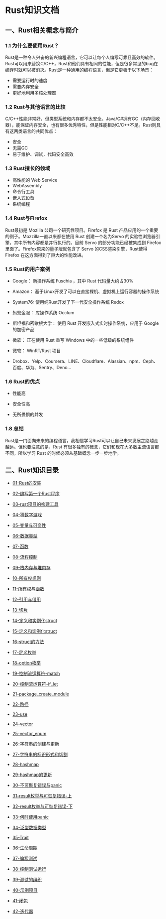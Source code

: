 # Rust知识文档

## 一、Rust相关概念与简介

### 1.1 为什么要使用Rust？

Rust是一种令人兴奋的新兴编程语言，它可以让每个人编写可靠且高效的软件。Rust可以用来替换C/C++，Rust和他们具有相同的性能，但是很多常见的bug在编译时就可以被消灭。Rust是一种通用的编程语言，但是它更善于以下场景：

- 需要运行时的速度
- 需要内存安全
- 更好地利用多核处理器

### 1.2 Rust与其他语言的比较

C/C++性能非常好，但类型系统和内存都不太安全。Java/C#拥有GC（内存回收器），能保证内存安全，也有很多优秀特性，但是性能相对C/C++不足。Rust则具有这两类语言的共同优点：

- 安全
- 无需GC
- 易于维护、调试，代码安全高效

### 1.3 Rust擅长的领域

- 高性能的 Web Service
- WebAssembly
- 命令行工具
- 嵌入式设备
- 系统编程

### 1.4 Rust与Firefox

Rust最初是 Mozilla 公司一个研究性项目。Firefox 是 Rust 产品应用的一个重要的例子。Mozzilla一直以来都在使用 Rust 创建一个名为Servo 的实验性浏览器引擎，其中所有内容都是并行执行的。目前 Servo 的部分功能已经被集成到 Firefox 里面了。Firefox原来的量子版就包含了 Servo 的CSS渲染引擎，Rust使得 Firefox 在这方面得到了巨大的性能改进。

### 1.5 Rust的用户案例

- Google： 新操作系统 Fuschia ，其中 Rust 代码量大约占30%

- Amazon： 基于Linux开发了可以在直接裸机、虚拟机上运行容器的操作系统

- System76: 使用纯Rust开发了下一代安全操作系统 Redox

- 蚂蚁金服： 库操作系统 Occlum

- 斯坦福和密歇根大学： 使用 Rust 开发嵌入式实时操作系统，应用于 Google 的加密产品

- 微软： 正在使用 Rust 重写 Windows 中的一些低级的系统组件

- 微软： WinRT/Rust 项目

- Drobox、Yelp、Coursera、LINE、Cloudflare、Alassian、npm、Ceph、百度、华为、Sentry、Deno...

### 1.6 Rust的优点

- 性能高

- 安全性高

- 无所畏惧的并发

### 1.8 总结

Rust是一门面向未来的编程语言，我相信学习Rust可以让自己未来发展之路越走越远。但也要注意的是，Rust 有很多独有的概念，它们和现在大多数主流语言都不同，所以学习 Rust 的时候必须从基础概念一步一步地学。

## 二、Rust知识目录

- [01-Rust的安装](./docs/01-install.md)

- [02-编写第一个Rust程序](./docs/02-helloword.md)

- [03-rust项目的构建工具](./docs/03-cargo.md)

- [04-猜数字游戏](./docs/04-guessing_game.md)

- [05-变量与可变性](./docs/05-variables.md)

- [06-数据类型](./docs/06-data_type.md)

- [07-函数](./docs/07-function.md)

- [08-流程控制](./docs/08-control.md)

- [09-栈内存与堆内存](./docs/09-stack_vs_heap.md)

- [10-所有权规则](./docs/10-ownership_rule.md)

- [11-所有权与函数](./docs/11-ownership_and_fuction.md)

- [12-引用与借用](./docs/12-reference.md)

- [13-切片](./docs/13-slice.md)

- [14-定义和实例化struct](./docs/14-struct.md)

- [15-定义和实例化struct](./docs/15-struct_sample.md)

- [16-struct的方法](./docs/16-struct_method.md)

- [17-定义枚举](./docs/17-enum_define.md)

- [18-option枚举](./docs/18-option_enum.md)

- [19-控制流运算符-match](./docs/19-match.md)

- [20-控制流运算符-if_let](./docs/20-if_let.md)

- [21-package_create_module](./docs/21-package_crate_module.md)

- [22-路径](./docs/22-path.md)

- [23-use](./docs/23-use.md)

- [24-vector](./docs/24-vector.md)

- [25-vector_enum](./docs/25-vector_enum.md)

- [26-字符串的创建与更新](./docs/26-string_create_update.md)

- [27-字符串的标识形式和切割](./docs/27-string_cut.md)

- [28-hashmap](./docs/28-hashmap.md)

- [29-hashmap的更新](./docs/29-hashmap_update.md)

- [30-不可恢复错误与panic](./docs/30-panic.md)

- [31-result枚举与可恢复错误-上](./docs/31-result_enum_01.md)

- [32-result枚举与可恢复错误-下](./docs/32-result_enum_02.md)

- [33-何时使用panic](./docs/33-panic.md)

- [34-泛型数据类型](./docs/34-genericity.md)

- [35-Trait](./docs/35-trait.md)

- [36-生命周期](./docs/36-lifetime.md)

- [37-编写测试](./docs/37-test.md)

- [38-控制测试运行](./docs/38-control_test_running.md)

- [39-测试的组织](./docs/39-test_orgnize.md)

- [40-示例项目](./docs/40-sample_project.md)

- [41-闭包](./docs/41-closure.md)

- [42-迭代器](./docs/42-iterator.md)
